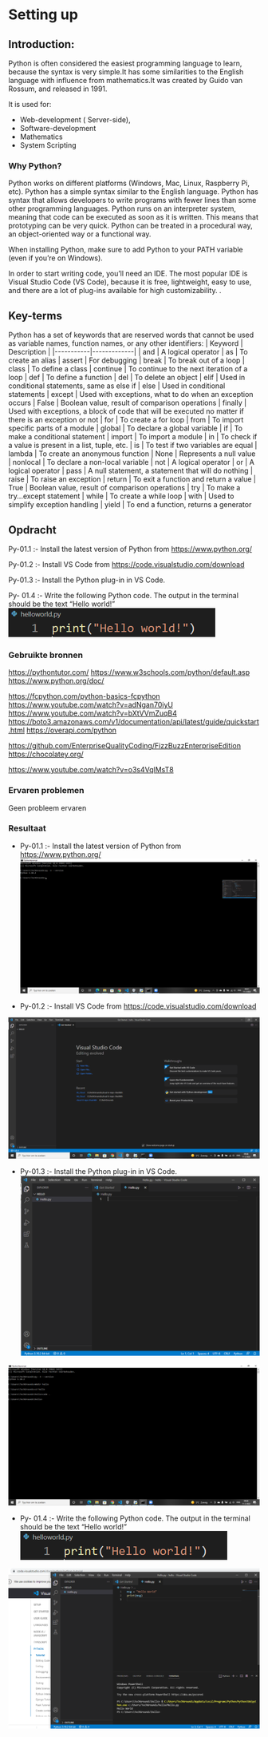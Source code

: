 # Setting up
## Introduction:
 Python is often considered the easiest programming language to learn, because the syntax is very
 simple.It has some similarities to the English language with influence from mathematics.It was created by Guido van Rossum, and released in 1991.

It is used for:

* Web-development ( Server-side),
* Software-development
* Mathematics
* System Scripting

### Why Python?
Python works on different platforms (Windows, Mac, Linux, Raspberry Pi, etc).
Python has a simple syntax similar to the English language.
Python has syntax that allows developers to write programs with fewer lines than some other programming languages.
Python runs on an interpreter system, meaning that code can be executed as soon as it is written. This means that prototyping can be very quick.
Python can be treated in a procedural way, an object-oriented way or a functional way.


When installing Python, make sure to add Python to your PATH variable (even if you’re on Windows).

In order to start writing code, you’ll need an IDE. The most popular IDE is Visual Studio Code (VS Code), because it is free, lightweight, easy to use, and there are a lot of plug-ins available for high customizability.
.


## Key-terms
Python has a set of keywords that are reserved words that cannot be used as variable names, function names, or any other identifiers:
| Keyword   | Description |
|-----------|-------------|
| and       | A logical operator 
| as        | To create an alias
| assert    | For debugging
| break     | To break out of a loop
| class     | To define a class
| continue  | To continue to the next iteration of a loop
| def       | To define a function
| del       | To delete an object
| elif      | 	Used in conditional statements, same as else if
| else      | Used in conditional statements
| except    | Used with exceptions, what to do when an exception occurs
| False     | Boolean value, result of comparison operations
| finally   | Used with exceptions, a block of code that will be executed no matter if there is an exception or not
| for       | To create a for loop
| from      | To import specific parts of a module
| global    | To declare a global variable
| if        | To make a conditional statement
| import    | To import a module
| in        | To check if a value is present in a list, tuple, etc.
| is        | To test if two variables are equal
| lambda    | To create an anonymous function
| None      | 	Represents a null value
| nonlocal  | To declare a non-local variable
| not       | A logical operator
| or        | A logical operator
| pass      | A null statement, a statement that will do nothing
| raise     | To raise an exception
| return    | To exit a function and return a value
| True      | Boolean value, result of comparison operations
| try       | To make a try...except statement
| while     | 	To create a while loop
| with      | Used to simplify exception handling
| yield     | To end a function, returns a generator

	
	


## Opdracht

Py-01.1 :- Install the latest version of Python from https://www.python.org/

Py-01.2 :- Install VS Code from https://code.visualstudio.com/download

Py-01.3 :- Install the Python plug-in in VS Code.

Py- 01.4 :- Write the following Python code. The output in the terminal should be the text “Hello world!”
![Helloworld](/00_includes/Python/Helloworld.png)


### Gebruikte bronnen
https://pythontutor.com/
https://www.w3schools.com/python/default.asp
https://www.python.org/doc/

https://fcpython.com/python-basics-fcpython
https://www.youtube.com/watch?v=adNgan70iyU
https://www.youtube.com/watch?v=bXtVVmZuqB4
https://boto3.amazonaws.com/v1/documentation/api/latest/guide/quickstart.html
https://overapi.com/python

https://github.com/EnterpriseQualityCoding/FizzBuzzEnterpriseEdition
https://chocolatey.org/

https://www.youtube.com/watch?v=o3s4VqlMsT8



### Ervaren problemen
Geen probleem ervaren

### Resultaat
* Py-01.1 :- Install the latest version of Python from https://www.python.org/
![Pythoninstallation](/00_includes/Python/Python%20Latest%20version.png)

* Py-01.2 :- Install VS Code from https://code.visualstudio.com/download

![VSCode installtion](/00_includes/Python/VS%20Code%20Download.png)

* Py-01.3 :- Install the Python plug-in in VS Code.
![Pythonplugin](/00_includes/Python/Python%20Plugin%20in%20VS%20Code.png)

![Pythonplugin1](/00_includes/Python/Python%20Plugin%20in%20VS%20Code%201.png)

* Py- 01.4 :- Write the following Python code. The output in the terminal should be the text “Hello world!”
![Helloworld](/00_includes/Python/Helloworld.png)

![HelloWorldPrint](/00_includes/Python/Hello%20World%20Python.png)



